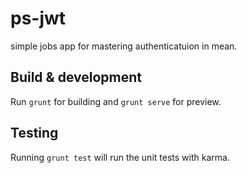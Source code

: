 # ps-jwt

simple jobs app for mastering authenticatuion in mean.

## Build & development

Run `grunt` for building and `grunt serve` for preview.

## Testing

Running `grunt test` will run the unit tests with karma.
